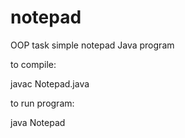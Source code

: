 # notepad
OOP task simple notepad Java program  

to compile:

javac Notepad.java

to run program:

java Notepad

